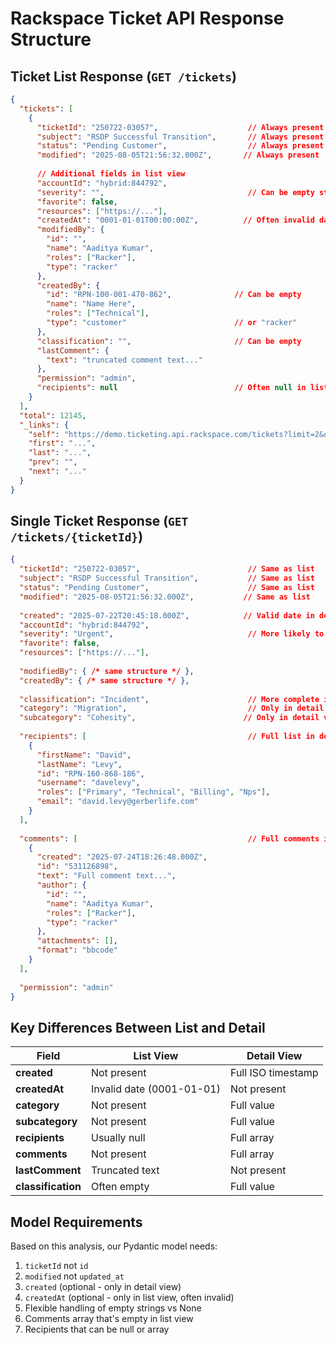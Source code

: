 # Rackspace Ticket API Response Structure

## Ticket List Response (`GET /tickets`)

```json
{
  "tickets": [
    {
      "ticketId": "250722-03057",                    // Always present
      "subject": "RSDP Successful Transition",       // Always present
      "status": "Pending Customer",                  // Always present
      "modified": "2025-08-05T21:56:32.000Z",       // Always present
      
      // Additional fields in list view
      "accountId": "hybrid:844792",
      "severity": "",                                // Can be empty string
      "favorite": false,
      "resources": ["https://..."],
      "createdAt": "0001-01-01T00:00:00Z",          // Often invalid date in list!
      "modifiedBy": {
        "id": "",
        "name": "Aaditya Kumar",
        "roles": ["Racker"],
        "type": "racker"
      },
      "createdBy": {
        "id": "RPN-100-001-470-862",              // Can be empty
        "name": "Name Here",
        "roles": ["Technical"],
        "type": "customer"                        // or "racker"
      },
      "classification": "",                       // Can be empty
      "lastComment": {
        "text": "truncated comment text..."
      },
      "permission": "admin",
      "recipients": null                          // Often null in list view
    }
  ],
  "total": 12145,
  "_links": {
    "self": "https://demo.ticketing.api.rackspace.com/tickets?limit=2&offset=0",
    "first": "...",
    "last": "...",
    "prev": "",
    "next": "..."
  }
}
```

## Single Ticket Response (`GET /tickets/{ticketId}`)

```json
{
  "ticketId": "250722-03057",                        // Same as list
  "subject": "RSDP Successful Transition",           // Same as list
  "status": "Pending Customer",                      // Same as list
  "modified": "2025-08-05T21:56:32.000Z",           // Same as list
  
  "created": "2025-07-22T20:45:18.000Z",            // Valid date in detail!
  "accountId": "hybrid:844792",
  "severity": "Urgent",                              // More likely to have value
  "favorite": false,
  "resources": ["https://..."],
  
  "modifiedBy": { /* same structure */ },
  "createdBy": { /* same structure */ },
  
  "classification": "Incident",                      // More complete in detail
  "category": "Migration",                           // Only in detail view
  "subcategory": "Cohesity",                        // Only in detail view
  
  "recipients": [                                    // Full list in detail
    {
      "firstName": "David",
      "lastName": "Levy",
      "id": "RPN-160-868-186",
      "username": "davelevy",
      "roles": ["Primary", "Technical", "Billing", "Nps"],
      "email": "david.levy@gerberlife.com"
    }
  ],
  
  "comments": [                                      // Full comments in detail
    {
      "created": "2025-07-24T18:26:48.000Z",
      "id": "531126898",
      "text": "Full comment text...",
      "author": {
        "id": "",
        "name": "Aaditya Kumar",
        "roles": ["Racker"],
        "type": "racker"
      },
      "attachments": [],
      "format": "bbcode"
    }
  ],
  
  "permission": "admin"
}
```

## Key Differences Between List and Detail

| Field | List View | Detail View |
|-------|-----------|-------------|
| **created** | Not present | Full ISO timestamp |
| **createdAt** | Invalid date (0001-01-01) | Not present |
| **category** | Not present | Full value |
| **subcategory** | Not present | Full value |
| **recipients** | Usually null | Full array |
| **comments** | Not present | Full array |
| **lastComment** | Truncated text | Not present |
| **classification** | Often empty | Full value |

## Model Requirements

Based on this analysis, our Pydantic model needs:
1. `ticketId` not `id`
2. `modified` not `updated_at`
3. `created` (optional - only in detail view)
4. `createdAt` (optional - only in list view, often invalid)
5. Flexible handling of empty strings vs None
6. Comments array that's empty in list view
7. Recipients that can be null or array